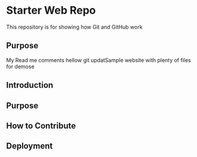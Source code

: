 # Starter Web Repo

This repository is for showing how Git and GitHub work

## Purpose

My Read me comments hellow git updatSample website with plenty of files for demose

## Introduction

## Purpose

## How to Contribute

## Deployment
